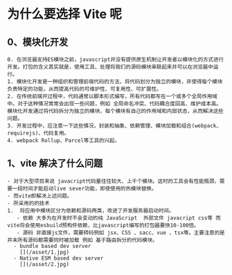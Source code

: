 # 为什么要选择 Vite 呢

## 0、模块化开发

    0. 在浏览器支持ES模块之前，javascript并没有提供原生机制让开发者以模块化的方式进行开发。打包的含义其实就是，使用工具、处理将我们的源码模块串联起来并可以在浏览器中运行。
    1. 模块化开发是一种组织和管理前端代码的方法，将代码划分为独立的模块，并使得每个模块负责特定的功能，从而提高代码的可维护性、可复用性、可扩展性。
    2. 在传统前端开过程中，代码通常以脚本形式编写，所有代码都写在一个或多个全局作用域中。对于这种情况常常会出现一些问题，例如 全局命名冲突、代码耦合度回高、维护成本高。模块化开发通过将代码拆分为独立的模块，每个模块有自己的作用域和内部状态，从而解决这些问题。
    3. 开发过程中，应注意一下这些情况，封装和抽象、依赖管理、模块加载和组合(webpack、requirejs)、代码复用。
    4. webpack Rollup、Parcel等工具的兴起。

## 1、vite 解决了什么问题

    - 对于大型项目来说 javacript代码量往往较大、上千个模块。这时的工具会有性能瓶颈，需要一段时间才能启动live sever功能，即使使用的热模块替换。
    - 而vite即解决上述问题。
    - 所采用的的技术
    1.  将应用中模块区分为依赖和源码两类，改进了开发服务器启动时间。
       - 依赖 大多为在开发时不会变动的纯 JavaScript  外部文件 javacript css等 而vite将会使用esbuild预构件依赖，比javascript编写的打包器要快10-100倍。
       - 源码 非直接js文件，需要转码例如 jsx、CSS 、sacc、vue 、tsx等。主要注意的是并未所有源码都需要同时被加载 例如 基于路由拆分的代码模块。
      - bundle based dev server
        [](/asset/1.jpg)
      - Native ESM based dev server
        [](/asset/2.jpg)

